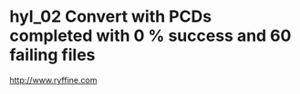 # hyl_02 Convert with PCDs completed with 0 % success and 60 failing files



http://www.ryffine.com
